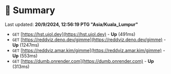 # 📖 Summary
Last updated: **20/9/2024, 12:56:19 PTG "Asia/Kuala_Lumpur"**

- `GET` [https://hst.ujol.dev](https://hst.ujol.dev) - **Up** (491ms)
- `GET` [https://reddviz.deno.dev/gimme](https://reddviz.deno.dev/gimme) - **Up** (1247ms)
- `GET` [https://reddviz.amar.kim/gimme](https://reddviz.amar.kim/gimme) - **Up** (553ms)
- `GET` [https://dumb.onrender.com](https://dumb.onrender.com) - **Up** (313ms)
